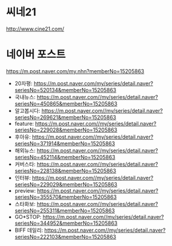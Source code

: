 # 씨네21
http://www.cine21.com/

# 네이버 포스트
https://m.post.naver.com/my.nhn?memberNo=15205863
   - 20자평: https://m.post.naver.com/my/series/detail.naver?seriesNo=520134&memberNo=15205863  
   - 국내뉴스: https://m.post.naver.com//my/series/detail.naver?seriesNo=450865&memberNo=15205863  
   - 알고봅시다: https://m.post.naver.com//my/series/detail.naver?seriesNo=269621&memberNo=15205863  
   - feature: https://m.post.naver.com//my/series/detail.naver?seriesNo=229028&memberNo=15205863  
   - 후아유: https://m.post.naver.com//my/series/detail.naver?seriesNo=371914&memberNo=15205863  
   - 해외뉴스: https://m.post.naver.com//my/series/detail.naver?seriesNo=452114&memberNo=15205863  
   - 커버스타: https://m.post.naver.com//my/series/detail.naver?seriesNo=228138&memberNo=15205863  
   - 인터뷰: https://m.post.naver.com//my/series/detail.naver?seriesNo=229029&memberNo=15205863  
   - preview: https://m.post.naver.com//my/series/detail.naver?seriesNo=355570&memberNo=15205863  
   - 스타화보: https://m.post.naver.com//my/series/detail.naver?seriesNo=255311&memberNo=15205863  
   - GO*STOP: https://m.post.naver.com//my/series/detail.naver?seriesNo=344952&memberNo=15205863  
   - BIFF 데일리: https://m.post.naver.com//my/series/detail.naver?seriesNo=222103&memberNo=15205863  
